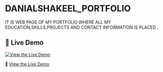 # DANIALSHAKEEL_PORTFOLIO
IT IS WEB PAGE OF MY PORTFOLIO WHERE ALL MY EDUCATION,SKILLS,PROJECTS AND CONTACT INFORMATION IS PLACED .

## 🔗 Live Demo  
[![View the Live Demo](https://img.shields.io/badge/Live-Demo-blue?style=for-the-badge)](https://danial-23175.github.io/DANIALSHAKEEL_PORTFOLIO/)


🔗 [View the Live Demo](https://danial-23175.github.io/DANIALSHAKEEL_PORTFOLIO/)
